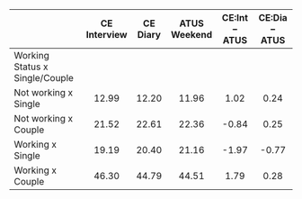 
|                      | CE<br>Interview |  CE<br>Diary | ATUS<br>Weekend | CE:Int &minus; ATUS | CE:Dia &minus; ATUS |
| -------------------- | :----------: | :----------: | :----------: | :----------: | :----------: |
| Working Status x Single/Couple |              |              |              |              |              |
| Not working x Single |        12.99 |        12.20 |        11.96 |         1.02 |         0.24 |
| Not working x Couple |        21.52 |        22.61 |        22.36 |        -0.84 |         0.25 |
| Working x Single     |        19.19 |        20.40 |        21.16 |        -1.97 |        -0.77 |
| Working x Couple     |        46.30 |        44.79 |        44.51 |         1.79 |         0.28 |

